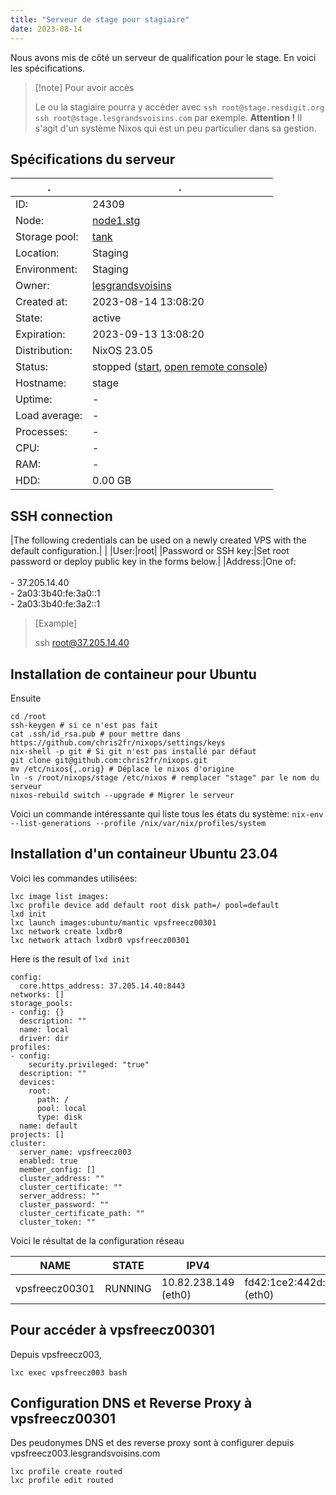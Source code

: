 ```yaml
---
title: "Serveur de stage pour stagiaire"
date: 2023-08-14
---
```


Nous avons mis de côté un serveur de qualification pour le stage. En voici les spécifications. 

> [!note] Pour avoir accès
>
> Le ou la stagiaire pourra y accéder avec `ssh root@stage.resdigit.org` `ssh root@stage.lesgrandsvoisins.com` par exemple. **Attention !** Il s'agit d'un système Nixos qui est un peu particulier dans sa gestion. 
## Spécifications du serveur

| . | . |
| --- | --- |
|ID:|24309|
|Node:|[node1.stg](https://vpsadmin.vpsfree.cz/?page=node&id=400)|
|Storage pool:|[tank](https://vpsadmin.vpsfree.cz/?page=node&id=400)|
|Location:|Staging|
|Environment:|Staging|
|Owner:|[lesgrandsvoisins](https://vpsadmin.vpsfree.cz/?page=adminm&section=members&action=edit&id=5424)|
|Created at:|2023-08-14 13:08:20|
|State:|active|
|Expiration:|2023-09-13 13:08:20|
|Distribution:|NixOS 23.05|
|Status:|stopped ([start](https://vpsadmin.vpsfree.cz/?page=adminvps&action=info&run=start&veid=24309&t=da50cf75e9c662106484f7b36ca166949b44ce0a), [open remote console](https://vpsadmin.vpsfree.cz/?page=console&veid=24309&t=da50cf75e9c662106484f7b36ca166949b44ce0a))|
|Hostname:|stage|
|Uptime:|-|
|Load average:|-|
|Processes:|-|
|CPU:|-|
|RAM:|-|
|HDD:|0.00 GB|


## SSH connection

|The following credentials can be used on a newly created VPS with the default configuration.|   |
|User:|root|
|Password or SSH key:|Set root password or deploy public key in the forms below.|
|Address:|One of:  <br><br>- 37.205.14.40<br>- 2a03:3b40:fe:3a0::1<br>- 2a03:3b40:fe:3a2::1

> [Example]
> 
> ssh root@37.205.14.40


## Installation de containeur pour Ubuntu

Ensuite 

```
cd /root
ssh-keygen # si ce n'est pas fait
cat .ssh/id_rsa.pub # pour mettre dans https://github.com/chris2fr/nixops/settings/keys
nix-shell -p git # Si git n'est pas installé par défaut 
git clone git@github.com:chris2fr/nixops.git
mv /etc/nixos{,.orig} # Déplace le nixos d'origine
ln -s /root/nixops/stage /etc/nixos # remplacer "stage" par le nom du serveur
nixos-rebuild switch --upgrade # Migrer le serveur
```

Voici un commande intéressante qui liste tous les états du système: `nix-env --list-generations --profile /nix/var/nix/profiles/system`

## Installation d'un containeur Ubuntu 23.04

Voici les commandes utilisées: 
```
lxc image list images:
lxc profile device add default root disk path=/ pool=default
lxd init
lxc launch images:ubuntu/mantic vpsfreecz00301
lxc network create lxdbr0
lxc network attach lxdbr0 vpsfreecz00301

```


Here is the result of `lxd init`
```
config:
  core.https_address: 37.205.14.40:8443
networks: []
storage_pools:
- config: {}
  description: ""
  name: local
  driver: dir
profiles:
- config:
    security.privileged: "true"
  description: ""
  devices:
    root:
      path: /
      pool: local
      type: disk
  name: default
projects: []
cluster:
  server_name: vpsfreecz003
  enabled: true
  member_config: []
  cluster_address: ""
  cluster_certificate: ""
  server_address: ""
  cluster_password: ""
  cluster_certificate_path: ""
  cluster_token: ""

```

Voici le résultat de la configuration réseau

|      NAME      |  STATE  |         IPV4         |                     IPV6                      |   TYPE    | SNAPSHOTS |   LOCATION   |
| ----------------| ---------| ----------------------| -----------------------------------------------| -----------| -----------| --------------| 
| vpsfreecz00301 | RUNNING | 10.82.238.149 (eth0) | fd42:1ce2:442d:5351:216:3eff:fefe:8c82 (eth0) | CONTAINER | 0         | vpsfreecz003 |
## Pour accéder à vpsfreecz00301

Depuis vpsfreecz003,

`lxc exec vpsfreecz003 bash`

## Configuration DNS et Reverse Proxy à vpsfreecz00301

Des peudonymes DNS et des reverse proxy sont à configurer depuis vpsfreecz003.lesgrandsvoisins.com

```
lxc profile create routed
lxc profile edit routed
```